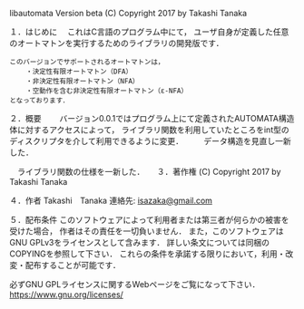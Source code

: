 libautomata Version beta (C) Copyright 2017 by Takashi Tanaka

１．はじめに
　これはC言語のプログラム中にて，
ユーザ自身が定義した任意のオートマトンを実行するためのライブラリの開発版です．

	このバージョンでサポートされるオートマトンは，
		・決定性有限オートマトン（DFA）
		・非決定性有限オートマトン（NFA）
		・空動作を含む非決定性有限オートマトン（ε-NFA）
	となっております．
２．概要　
　バージョン0.0.1ではプログラム上にて定義されたAUTOMATA構造体に対するアクセスによって，
ライブラリ関数を利用していたところをint型のディスクリプタを介して利用できるように変更．
　
　データ構造を見直し一新した．

　ライブラリ関数の仕様を一新した．
　
３．著作権 (C) Copyright 2017 by Takashi Tanaka

４．作者 Takashi　Tanaka 連絡先: isazaka@gmail.com

５．配布条件 このソフトウェアによって利用者または第三者が何らかの被害を受けた場合， 作者はその責任を一切負いません． また，このソフトウェアはGNU GPLv3をライセンスとして含みます． 詳しい条文については同梱のCOPYINGを参照して下さい． これらの条件を承諾する限りにおいて，利用・改変・配布することが可能です．

必ずGNU GPLライセンスに関するWebページをご覧になって下さい． https://www.gnu.org/licenses/
